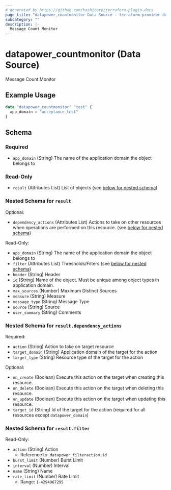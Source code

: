 ```yaml
---
# generated by https://github.com/hashicorp/terraform-plugin-docs
page_title: "datapower_countmonitor Data Source - terraform-provider-datapower"
subcategory: ""
description: |-
  Message Count Monitor
---
```


# datapower_countmonitor (Data Source)

Message Count Monitor

## Example Usage

```terraform
data "datapower_countmonitor" "test" {
  app_domain = "acceptance_test"
}
```

<!-- schema generated by tfplugindocs -->
## Schema

### Required

- `app_domain` (String) The name of the application domain the object belongs to

### Read-Only

- `result` (Attributes List) List of objects (see [below for nested schema](#nestedatt--result))

<a id="nestedatt--result"></a>
### Nested Schema for `result`

Optional:

- `dependency_actions` (Attributes List) Actions to take on other resources when operations are performed on this resource. (see [below for nested schema](#nestedatt--result--dependency_actions))

Read-Only:

- `app_domain` (String) The name of the application domain the object belongs to
- `filter` (Attributes List) Thresholds/Filters (see [below for nested schema](#nestedatt--result--filter))
- `header` (String) Header
- `id` (String) Name of the object. Must be unique among object types in application domain.
- `max_sources` (Number) Maximum Distinct Sources
- `measure` (String) Measure
- `message_type` (String) Message Type
- `source` (String) Source
- `user_summary` (String) Comments

<a id="nestedatt--result--dependency_actions"></a>
### Nested Schema for `result.dependency_actions`

Required:

- `action` (String) Action to take on target resource
- `target_domain` (String) Application domain of the target for the action
- `target_type` (String) Resource type of the target for the action

Optional:

- `on_create` (Boolean) Execute this action on the target when creating this resource.
- `on_delete` (Boolean) Execute this action on the target when deleting this resource.
- `on_update` (Boolean) Execute this action on the target when updating this resource.
- `target_id` (String) Id of the target for the action (required for all resources except `datapower_domain`)


<a id="nestedatt--result--filter"></a>
### Nested Schema for `result.filter`

Read-Only:

- `action` (String) Action
  - Reference to: `datapower_filteraction:id`
- `burst_limit` (Number) Burst Limit
- `interval` (Number) Interval
- `name` (String) Name
- `rate_limit` (Number) Rate Limit
  - Range: `1`-`4294967295`
